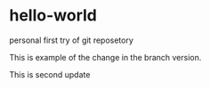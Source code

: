 # hello-world
personal first try of git reposetory

This is example of the change in the branch version.

This is second update
